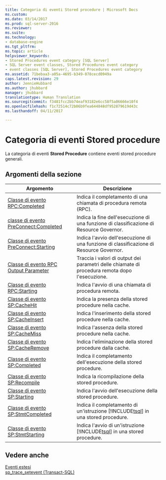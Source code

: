 ```yaml
---
title: Categoria di eventi Stored procedure | Microsoft Docs
ms.custom: 
ms.date: 03/14/2017
ms.prod: sql-server-2016
ms.reviewer: 
ms.suite: 
ms.technology:
- database-engine
ms.tgt_pltfrm: 
ms.topic: article
helpviewer_keywords:
- Stored Procedures event category [SQL Server]
- SQL Server event classes, Stored Procedures event category
- event classes [SQL Server], Stored Procedures event category
ms.assetid: 71bebaa3-a05a-4695-b349-078cecd0949a
caps.latest.revision: 29
author: JennieHubbard
ms.author: jhubbard
manager: jhubbard
translationtype: Human Translation
ms.sourcegitcommit: f3481fcc2bb74eaf93182e6cc58f5a06666e10f4
ms.openlocfilehash: f1c72514c72b06b9fea644848df952879619d43c
ms.lasthandoff: 04/11/2017

---
```

# <a name="stored-procedures-event-category"></a>Categoria di eventi Stored procedure
  La categoria di eventi **Stored Procedure** contiene eventi stored procedure generali.  
  
## <a name="in-this-section"></a>Argomenti della sezione  
  
|Argomento|Descrizione|  
|-----------|-----------------|  
|[Classe di evento RPC:Completed](../../relational-databases/event-classes/rpc-completed-event-class.md)|Indica il completamento di una chiamata di procedura remota (RPC).|  
|[classe di evento PreConnect:Completed](../../relational-databases/event-classes/preconnect-completed-event-class.md)|Indica la fine dell'esecuzione di una funzione di classificazione di Resource Governor.|  
|[Classe di evento PreConnect:Starting](../../relational-databases/event-classes/preconnect-starting-event-class.md)|Indica l'avvio dell'esecuzione di una funzione di classificazione di Resource Governor.|  
|[Classe di evento RPC Output Parameter](../../relational-databases/event-classes/rpc-output-parameter-event-class.md)|Traccia i valori di output dei parametri delle chiamate di procedura remota dopo l'esecuzione.|  
|[Classe di evento RPC:Starting](../../relational-databases/event-classes/rpc-starting-event-class.md)|Indica l'avvio di una chiamata di procedura remota.|  
|[Classe di evento SP:CacheHit](../../relational-databases/event-classes/sp-cachehit-event-class.md)|Indica la presenza della stored procedure nella cache.|  
|[Classe di evento SP:CacheInsert](../../relational-databases/event-classes/sp-cacheinsert-event-class.md)|Indica l'inserimento della stored procedure nella cache.|  
|[Classe di evento SP:CacheMiss](../../relational-databases/event-classes/sp-cachemiss-event-class.md)|Indica l'assenza della stored procedure nella cache.|  
|[Classe di evento SP:CacheRemove](../../relational-databases/event-classes/sp-cacheremove-event-class.md)|Indica l'eliminazione della stored procedure dalla cache.|  
|[Classe di evento SP:Completed](../../relational-databases/event-classes/sp-completed-event-class.md)|Indica il completamento dell'esecuzione della stored procedure.|  
|[Classe di evento SP:Recompile](../../relational-databases/event-classes/sp-recompile-event-class.md)|Indica la ricompilazione della stored procedure.|  
|[Classe di evento SP:Starting](../../relational-databases/event-classes/sp-starting-event-class.md)|Indica l'avvio dell'esecuzione della stored procedure.|  
|[Classe di evento SP:StmtCompleted](../../relational-databases/event-classes/sp-stmtcompleted-event-class.md)|Indica il completamento di un'istruzione [!INCLUDE[tsql](../../includes/tsql-md.md)] in una stored procedure.|  
|[Classe di evento SP:StmtStarting](../../relational-databases/event-classes/sp-stmtstarting-event-class.md)|Indica l'avvio di un'istruzione [!INCLUDE[tsql](../../includes/tsql-md.md)] in una stored procedure.|  
  
## <a name="see-also"></a>Vedere anche  
 [Eventi estesi](../../relational-databases/extended-events/extended-events.md)   
 [sp_trace_setevent &#40;Transact-SQL&#41;](../../relational-databases/system-stored-procedures/sp-trace-setevent-transact-sql.md)  
  
  
